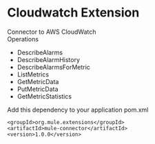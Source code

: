 # Cloudwatch Extension

Connector to AWS CloudWatch <br />
Operations
* DescribeAlarms
* DescribeAlarmHistory
* DescribeAlarmsForMetric
* ListMetrics
* GetMetricData
* PutMetricData
* GetMetricStatistics


Add this dependency to your application pom.xml

```
<groupId>org.mule.extensions</groupId>
<artifactId>mule-connector</artifactId>
<version>1.0.0</version>
```
